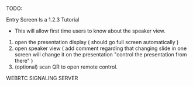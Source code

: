TODO: 


Entry Screen Is a 1.2.3 Tutorial
- This will allow first time users to know about the speaker view.

 1. open the presentation display ( should go full screen automatically )
 2. open speaker view ( add comment regarding that changing slide in one screen will change it on the presentation "control the presentation from there" )
 3. (optional) scan QR to open remote control.
 

 WEBRTC SIGNALING SERVER
 